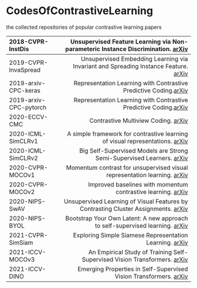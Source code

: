 # CodesOfContrastiveLearning
the collected repositories of popular contrastive learning papers

|2018-CVPR-InstDis|Unsupervised Feature Learning via Non-parameteric Instance Discrimination. [arXiv](https://arxiv.org/pdf/1805.01978.pdf)|
|:----|----:|
|2019-CVPR-InvaSpread|Unsupervised Embedding Learning via Invariant and Spreading Instance Feature. [arXiv](https://arxiv.org/abs/1904.03436)|
|2019-arxiv-CPC-keras|Representation Learning with Contrastive Predictive Coding.[arXiv](https://arxiv.org/abs/1807.03748)|
|2019-arxiv-CPC-pytorch|Representation Learning with Contrastive Predictive Coding.[arXiv](https://arxiv.org/abs/1807.03748)|
|2020-ECCV-CMC|Contrastive Multiview Coding. [arXiv](http://arxiv.org/abs/1906.05849)|
|2020-ICML-SimCLRv1|A simple framework for contrastive learning of visual representations. [arXiv](https://arxiv.org/abs/2002.05709)|
|2020-ICML-SimCLRv2|Big Self-Supervised Models are Strong Semi-Supervised Learners. [arXiv](https://arxiv.org/abs/2006.10029)|
|2020-CVPR-MOCOv1|Momentum contrast for unsupervised visual representation learning. [arXiv](https://arxiv.org/abs/1911.05722)|
|2020-CVPR-MOCOv2|Improved baselines with momentum contrastive learning. [arXiv](https://arxiv.org/abs/2003.04297)|
|2020-NIPS-SwAV|Unsupervised Learning of Visual Features by Contrasting Cluster Assignments. [arXiv](https://arxiv.org/abs/2006.09882)|
|2020-NIPS-BYOL|Bootstrap Your Own Latent: A new approach to self-supervised learning. [arXiv](https://arxiv.org/abs/2006.07733)|
|2021-CVPR-SimSiam|Exploring Simple Siamese Representation Learning. [arXiv](https://arxiv.org/abs/2011.10566)|
|2021-ICCV-MOCOv3|An Empirical Study of Training Self-Supervised Vision Transformers. [arXiv](https://arxiv.org/abs/2104.02057)|
|2021-ICCV-DINO|Emerging Properties in Self-Supervised Vision Transformers. [arXiv](https://arxiv.org/abs/2104.14294)|
